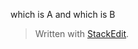 

which is A and which is B
> Written with [StackEdit](https://stackedit.io/).
<!--stackedit_data:
eyJoaXN0b3J5IjpbLTg5NTczNzEyMl19
-->